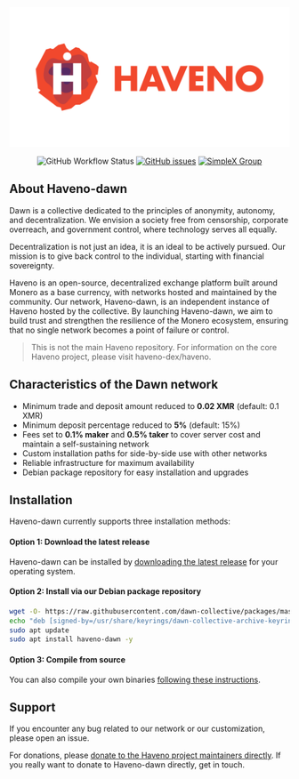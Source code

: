 <div align="center">
  <img src="https://raw.githubusercontent.com/haveno-dex/haveno-meta/721e52919b28b44d12b6e1e5dac57265f1c05cda/logo/haveno_logo_landscape.svg" alt="Haveno logo">

  ![GitHub Workflow Status](https://img.shields.io/github/actions/workflow/status/dawn-collective/haveno-dawn/build.yml?branch=master)
  [![GitHub issues](https://img.shields.io/github/issues-search/dawn-collective/haveno-dawn?color=%23fef2c0&label=Open%20issues&query=is%3Aopen+is%3Aissue)](https://github.com/dawn-collective/haveno-dawn/issues?q=is%3Aopen+is%3Aissue)
  [![SimpleX Group](https://img.shields.io/badge/SimpleX%20Group-blue)](https://simplex.chat/contact#/?v=2-7&smp=smp%3A%2F%2Fhejn2gVIqNU6xjtGM3OwQeuk8ZEbDXVJXAlnSBJBWUA%3D%40smp16.simplex.im%2F2_TfwmTOjow1yy24X-hDHMxst7MHh7dK%23%2F%3Fv%3D1-4%26dh%3DMCowBQYDK2VuAyEA89_HDl28EmJQmo1p_oxesZ7evz5lYwTzVTK4qWjmmEU%253D%26q%3Dc%26srv%3Dp3ktngodzi6qrf7w64mmde3syuzrv57y55hxabqcq3l5p6oi7yzze6qd.onion&data=%7B%22groupLinkId%22%3A%22fO3lb4jQthjFcPetUVslww%3D%3D%22%7D
  )
</div>

## About Haveno-dawn

Dawn is a collective dedicated to the principles of anonymity, autonomy, and decentralization. We envision a society free from censorship, corporate overreach, and government control, where technology serves all equally.

Decentralization is not just an idea, it is an ideal to be actively pursued. Our mission is to give back control to the individual, starting with financial sovereignty.

Haveno is an open-source, decentralized exchange platform built around Monero as a base currency, with networks hosted and maintained by the community. Our network, Haveno-dawn, is an independent instance of Haveno hosted by the collective. By launching Haveno-dawn, we aim to build trust and strengthen the resilience of the Monero ecosystem, ensuring that no single network becomes a point of failure or control.

> This is not the main Haveno repository. For information on the core Haveno project, please visit haveno-dex/haveno.

## Characteristics of the Dawn network

- Minimum trade and deposit amount reduced to **0.02 XMR** (default: 0.1 XMR)
- Minimum deposit percentage reduced to **5%** (default: 15%)
- Fees set to **0.1% maker** and **0.5% taker** to cover server cost and maintain a self-sustaining network
- Custom installation paths for side-by-side use with other networks
- Reliable infrastructure for maximum availability
- Debian package repository for easy installation and upgrades

## Installation

Haveno-dawn currently supports three installation methods:

#### Option 1: Download the latest release

Haveno-dawn can be installed by [downloading the latest release](https://github.com/dawn-collective/haveno-dawn/releases) for your operating system.

#### Option 2: Install via our Debian package repository

```bash
wget -O- https://raw.githubusercontent.com/dawn-collective/packages/master/public.key | sudo gpg --dearmor -o /usr/share/keyrings/dawn-collective-archive-keyring.gpg
echo "deb [signed-by=/usr/share/keyrings/dawn-collective-archive-keyring.gpg] https://dawn-collective.github.io/packages stable main" | sudo tee /etc/apt/sources.list.d/dawn-collective.list
sudo apt update
sudo apt install haveno-dawn -y
```

#### Option 3: Compile from source

You can also compile your own binaries [following these instructions](https://github.com/dawn-collective/haveno-dawn/blob/master/docs/installing.md).

## Support

If you encounter any bug related to our network or our customization, please open an issue.

For donations, please [donate to the Haveno project maintainers directly](https://github.com/haveno-dex/haveno?tab=readme-ov-file#support). If you really want to donate to Haveno-dawn directly, get in touch.
